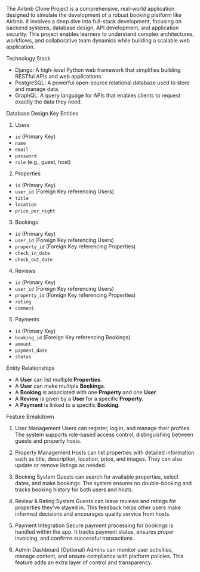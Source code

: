 The Airbnb Clone Project is a comprehensive, real-world application designed to simulate the development of a robust booking platform like Airbnb. It involves a deep dive into full-stack development, focusing on backend systems, database design, API development, and application security. This project enables learners to understand complex architectures, workflows, and collaborative team dynamics while building a scalable web application.

Technology Stack
- Django: A high-level Python web framework that simplifies building RESTful APIs and web applications.
- PostgreSQL: A powerful open-source relational database used to store and manage data.
- GraphQL: A query language for APIs that enables clients to request exactly the data they need.

Database Design
Key Entities
1. Users
- `id` (Primary Key)
- `name`
- `email`
- `password`
- `role` (e.g., guest, host)

2. Properties
- `id` (Primary Key)
- `user_id` (Foreign Key referencing Users)
- `title`
- `location`
- `price_per_night`

3. Bookings
- `id` (Primary Key)
- `user_id` (Foreign Key referencing Users)
- `property_id` (Foreign Key referencing Properties)
- `check_in_date`
- `check_out_date`

4. Reviews
- `id` (Primary Key)
- `user_id` (Foreign Key referencing Users)
- `property_id` (Foreign Key referencing Properties)
- `rating`
- `comment`

5. Payments
- `id` (Primary Key)
- `booking_id` (Foreign Key referencing Bookings)
- `amount`
- `payment_date`
- `status`

Entity Relationships

- A **User** can list multiple **Properties**.
- A **User** can make multiple **Bookings**.
- A **Booking** is associated with one **Property** and one **User**.
- A **Review** is given by a **User** for a specific **Property**.
- A **Payment** is linked to a specific **Booking**.

Feature Breakdown

1. User Management
Users can register, log in, and manage their profiles. The system supports role-based access control, distinguishing between guests and property hosts.

2. Property Management
Hosts can list properties with detailed information such as title, description, location, price, and images. They can also update or remove listings as needed.

3. Booking System
Guests can search for available properties, select dates, and make bookings. The system ensures no double-booking and tracks booking history for both users and hosts.

4. Review & Rating System
Guests can leave reviews and ratings for properties they’ve stayed in. This feedback helps other users make informed decisions and encourages quality service from hosts.

5. Payment Integration
Secure payment processing for bookings is handled within the app. It tracks payment status, ensures proper invoicing, and confirms successful transactions.

6. Admin Dashboard (Optional)
Admins can monitor user activities, manage content, and ensure compliance with platform policies. This feature adds an extra layer of control and transparency.
